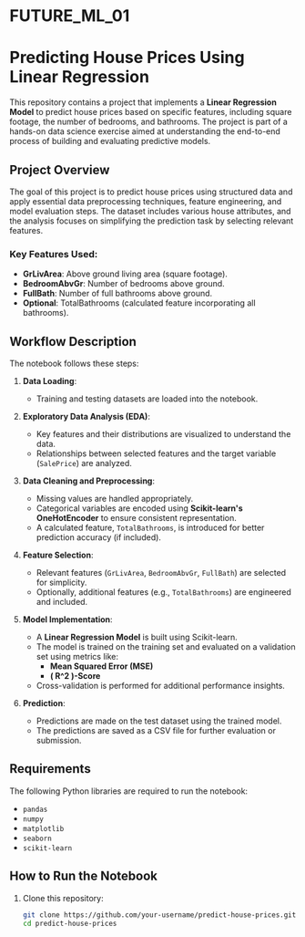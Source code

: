 # FUTURE_ML_01
# Predicting House Prices Using Linear Regression

This repository contains a project that implements a **Linear Regression Model** to predict house prices based on specific features, including square footage, the number of bedrooms, and bathrooms. The project is part of a hands-on data science exercise aimed at understanding the end-to-end process of building and evaluating predictive models.

## Project Overview

The goal of this project is to predict house prices using structured data and apply essential data preprocessing techniques, feature engineering, and model evaluation steps. The dataset includes various house attributes, and the analysis focuses on simplifying the prediction task by selecting relevant features.

### Key Features Used:
- **GrLivArea**: Above ground living area (square footage).
- **BedroomAbvGr**: Number of bedrooms above ground.
- **FullBath**: Number of full bathrooms above ground.
- **Optional**: TotalBathrooms (calculated feature incorporating all bathrooms).

## Workflow Description

The notebook follows these steps:
1. **Data Loading**:
   - Training and testing datasets are loaded into the notebook.

2. **Exploratory Data Analysis (EDA)**:
   - Key features and their distributions are visualized to understand the data.
   - Relationships between selected features and the target variable (`SalePrice`) are analyzed.

3. **Data Cleaning and Preprocessing**:
   - Missing values are handled appropriately.
   - Categorical variables are encoded using **Scikit-learn's OneHotEncoder** to ensure consistent representation.
   - A calculated feature, `TotalBathrooms`, is introduced for better prediction accuracy (if included).

4. **Feature Selection**:
   - Relevant features (`GrLivArea`, `BedroomAbvGr`, `FullBath`) are selected for simplicity.
   - Optionally, additional features (e.g., `TotalBathrooms`) are engineered and included.

5. **Model Implementation**:
   - A **Linear Regression Model** is built using Scikit-learn.
   - The model is trained on the training set and evaluated on a validation set using metrics like:
     - **Mean Squared Error (MSE)**
     - **\( R^2 \)-Score**
   - Cross-validation is performed for additional performance insights.

6. **Prediction**:
   - Predictions are made on the test dataset using the trained model.
   - The predictions are saved as a CSV file for further evaluation or submission.

## Requirements

The following Python libraries are required to run the notebook:
- `pandas`
- `numpy`
- `matplotlib`
- `seaborn`
- `scikit-learn`

## How to Run the Notebook

1. Clone this repository:
   ```bash
   git clone https://github.com/your-username/predict-house-prices.git
   cd predict-house-prices
